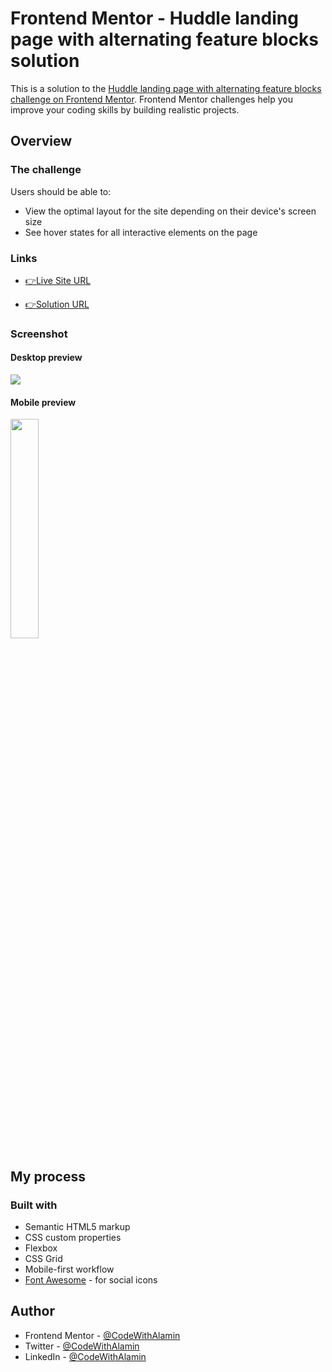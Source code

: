 # Frontend Mentor - Huddle landing page with alternating feature blocks solution

This is a solution to the [Huddle landing page with alternating feature blocks challenge on Frontend Mentor](https://www.frontendmentor.io/challenges/huddle-landing-page-with-alternating-feature-blocks-5ca5f5981e82137ec91a5100). Frontend Mentor challenges help you improve your coding skills by building realistic projects.

## Overview

### The challenge

Users should be able to:

- View the optimal layout for the site depending on their device's screen size
- See hover states for all interactive elements on the page

### Links

- [👉Live Site URL](https://huddle-alternating-feature-alamin.netlify.app)
  <br>

- [👉Solution URL](https://www.frontendmentor.io/solutions/responsive-huddle-landing-page-with-alternating-feature-blocks-h9Nuq9IXuG)

### Screenshot

#### Desktop preview

<p><img align="center" src="design/Desktop-preview.png"/></p>

#### Mobile preview

<p><img align="center" width="30%" src="design/Mobile-preview.png"/></p>

## My process

### Built with

- Semantic HTML5 markup
- CSS custom properties
- Flexbox
- CSS Grid
- Mobile-first workflow
- [Font Awesome](https://fontawesome.com/) - for social icons

## Author

- Frontend Mentor - [@CodeWithAlamin](https://www.frontendmentor.io/profile/CodeWithAlamin)
- Twitter - [@CodeWithAlamin](https://www.twitter.com/CodeWithAlamin)
- LinkedIn - [@CodeWithAlamin](https://www.linkedin.com/in/CodeWithAlamin)
